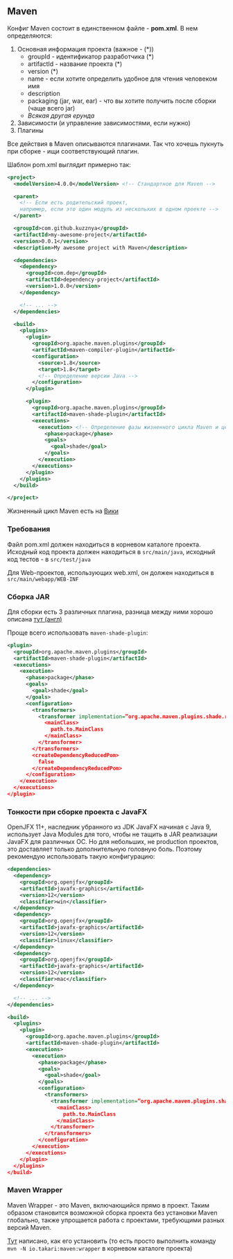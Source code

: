 ## Maven

Конфиг Maven состоит в единственном файле - **pom.xml**. В нем определяются:
1. Основная информация проекта (важное - (*))
   * groupId - идентификатор разработчика (*)
   * artifactId - название проекта (*)
   * version (*)
   * name - если хотите определить удобное для чтения человеком имя
   * description
   * packaging (jar, war, ear) - что вы хотите получить после сборки (чаще всего jar)
   * *Всякая другая ерунда*
2. Зависимости (и управление зависимостями, если нужно)
3. Плагины

Все действия в Maven описываются плагинами.
Так что хочешь пукнуть при сборке - ищи соответствующий плагин.

Шаблон pom.xml выглядит примерно так:

```xml
<project>
  <modelVersion>4.0.0</modelVersion> <!-- Стандартное для Maven -->

  <parent>
    <!-- Если есть родительский проект,
    например, если это один модуль из нескольких в одном проекте -->
  </parent>

  <groupId>com.github.kuzznya</groupId>
  <artifactId>my-awesome-project</artifactId>
  <version>0.0.1</version>
  <description>My awesome project with Maven</description>

  <dependencies>
    <dependency>
      <groupId>com.dep</groupId>
      <artifactId>dependency-project</artifactId>
      <version>1.0.0</version>
    </dependency>

    <!-- ... -->
  </dependencies>

  <build>
    <plugins>
      <plugin>
        <groupId>org.apache.maven.plugins</groupId>
        <artifactId>maven-compiler-plugin</artifactId>
        <configuration>
          <source>1.8</source>
          <target>1.8</target>
          <!-- Определение версии Java -->
        </configuration>
      </plugin>

      <plugin>
        <groupId>org.apache.maven.plugins</groupId>
        <artifactId>maven-shade-plugin</artifactId>
        <executions>
          <execution> <!-- Определение фазы жизненного цикла Maven и цели (goal), которую выполняет плагин -->
            <phase>package</phase>
            <goals>
              <goal>shade</goal>
            </goals>
          </execution>
        </executions>
      </plugin>
    </plugins>
  </build>

</project>
```

Жизненный цикл Maven есть на [Вики](https://ru.wikipedia.org/wiki/Apache_Maven)

### Требования

Файл pom.xml должен находиться в корневом каталоге проекта.
Исходный код проекта должен находиться в `src/main/java`,
исходный код тестов - в `src/test/java`

Для Web-проектов, использующих web.xml, он должен находиться в `src/main/webapp/WEB-INF`

### Сборка JAR

Для сборки есть 3 различных плагина, разница между ними хорошо
описана [тут (англ)](https://medium.com/@randilfernando/when-to-use-maven-jar-maven-assembly-or-maven-shade-ffc3f76ba7a6#:~:text=maven%2Djar%2Dplugin%20%3A%20This,src%2Fmain%2Fresources%2F.&text=maven%2Dshade%2Dplugin%20%3A%20It,by%20specifying%20the%20main%20class.)

Проще всего использовать `maven-shade-plugin`:

```xml
<plugin>
  <groupId>org.apache.maven.plugins</groupId>
  <artifactId>maven-shade-plugin</artifactId>
  <executions>
    <execution>
      <phase>package</phase>
      <goals>
        <goal>shade</goal>
      </goals>
      <configuration>
        <transformers>
          <transformer implementation=”org.apache.maven.plugins.shade.resource.ManifestResourceTransformer”>
            <mainClass>
              path.to.MainClass
            </mainClass>
          </transformer>
        </transformers>
        <createDependencyReducedPom>
          false
        </createDependencyReducedPom>
      </configuration>
    </execution>
  </executions>
</plugin>
```

### Тонкости при сборке проекта с JavaFX

OpenJFX 11+, наследник убранного из JDK JavaFX начиная с Java 9,
использует Java Modules для того, чтобы не тащить в JAR реализации JavaFX для
различных ОС. Но для небольших, не production проектов, это доставляет только
дополнительную головную боль. Поэтому рекомендую использовать такую конфигурацию:

```xml
<dependencies>
  <dependency>
    <groupId>org.openjfx</groupId>
    <artifactId>javafx-graphics</artifactId>
    <version>12</version>
    <classifier>win</classifier>
  </dependency>
  <dependency>
    <groupId>org.openjfx</groupId>
    <artifactId>javafx-graphics</artifactId>
    <version>12</version>
    <classifier>linux</classifier>
  </dependency>
  <dependency>
    <groupId>org.openjfx</groupId>
    <artifactId>javafx-graphics</artifactId>
    <version>12</version>
    <classifier>mac</classifier>
  </dependency>

  <!-- ... -->
</dependencies>

<build>
  <plugins>
    <plugin>
      <groupId>org.apache.maven.plugins</groupId>
      <artifactId>maven-shade-plugin</artifactId>
      <executions>
        <execution>
          <phase>package</phase>
          <goals>
            <goal>shade</goal>
          </goals>
          <configuration>
            <transformers>
              <transformer implementation=”org.apache.maven.plugins.shade.resource.ManifestResourceTransformer”>
                <mainClass>
                  path.to.MainClass
                </mainClass>
              </transformer>
            </transformers>
          </configuration>
        </execution>
      </executions>
    </plugin>
  </plugins>
</build>
```

### Maven Wrapper

Maven Wrapper - это Maven, включающийся прямо в проект.
Таким образом становится возможной сборка проекта без
установки Maven глобально, также упрощается работа с проектами, требующими разных версий Maven.

[Тут](https://www.baeldung.com/maven-wrapper) написано, как его установить (то есть просто выполнить команду `mvn -N io.takari:maven:wrapper` в корневом каталоге проекта)
